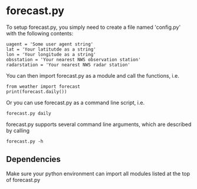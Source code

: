 # forecast.py

To setup forecast.py, you simply need to create a file named
'config.py' with the following contents:

~~~~
uagent = 'Some user agent string'
lat = 'Your latitutde as a string'
lon = 'Your longitude as a string'
obsstation = 'Your nearest NWS observation station'
radarstation = 'Your nearest NWS radar station'
~~~~

You can then import forecast.py as a module and call the functions,
i.e.

~~~~
from weather import forecast
print(forecast.daily())
~~~~

Or you can use forecast.py as a command line script, i.e.

~~~~
forecast.py daily
~~~~

forecast.py supports several command line arguments, which are
described by calling

~~~~
forecast.py -h
~~~~

## Dependencies

Make sure your python environment can import all modules listed at the
top of forecast.py